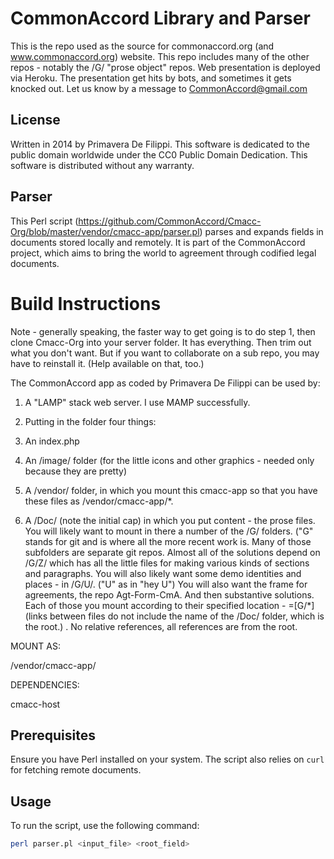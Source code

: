 # CommonAccord Library and Parser 

This is the repo used as the source for commonaccord.org (and www.commonaccord.org) website.  This repo includes many of the other repos - notably the /G/ "prose object" repos.  Web presentation is deployed via Heroku.  The presentation get hits by bots, and sometimes it gets knocked out.  Let us know by a message to CommonAccord@gmail.com

## License

Written in 2014 by Primavera De Filippi. This software is dedicated to the public domain worldwide under the CC0 Public Domain Dedication. This software is distributed without any warranty.

## Parser

This Perl script (https://github.com/CommonAccord/Cmacc-Org/blob/master/vendor/cmacc-app/parser.pl) parses and expands fields in documents stored locally and remotely. It is part of the CommonAccord project, which aims to bring the world to agreement through codified legal documents.

# Build Instructions

Note - generally speaking, the faster way to get going is to do step 1, then clone Cmacc-Org into your server folder.  It has everything.  Then trim out what you don't want.  But if you want to collaborate on a sub repo, you may have to reinstall it.  (Help available on that, too.)

The CommonAccord app as coded by Primavera De Filippi can be used by:

1.  A "LAMP" stack web server.  I use MAMP successfully.

2.  Putting in the folder four things:

  1. An index.php 

  2. An /image/ folder (for the little icons and other graphics - needed only because they are pretty)
  
  3. A /vendor/ folder, in which you mount this cmacc-app so that you have these files as /vendor/cmacc-app/*.  
  
  4. A /Doc/ (note the initial cap) in which you put content - the prose files.  You will likely want to mount in there a number of the /G/ folders. ("G" stands for git and is where all the more recent work is.  Many of those subfolders are separate git repos.  Almost all of the solutions depend on /G/Z/ which has all the little files for making various kinds of sections and paragraphs. You will also likely want some demo identities and places - in /G/U/.  ("U" as in "hey U") You will also want the frame for agreements, the repo Agt-Form-CmA.  And then substantive solutions. Each of those you mount according to their specified location -  =[G/*] (links between files do not include the name of the /Doc/ folder, which is the root.) . No relative references, all references are from the root.  


MOUNT AS:

/vendor/cmacc-app/

DEPENDENCIES:

cmacc-host


## Prerequisites

Ensure you have Perl installed on your system. The script also relies on `curl` for fetching remote documents.

## Usage

To run the script, use the following command:

```bash
perl parser.pl <input_file> <root_field>


